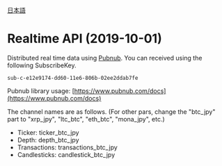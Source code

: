 [日本語](realtime-api_JP.md)

# Realtime API (2019-10-01) 

Distributed real time data using [Pubnub](https://www.pubnub.com/).
You can received using the following SubscribeKey.

```
sub-c-e12e9174-dd60-11e6-806b-02ee2ddab7fe
```

Pubnub library usage: [https://www.pubnub.com/docs](https://www.pubnub.com/docs)

The channel names are as follows.
(For other pars, change the "btc_jpy" part to "xrp_jpy", "ltc_btc", "eth_btc", "mona_jpy", etc.)

- Ticker: ticker_btc_jpy
- Depth: depth_btc_jpy
- Transactions: transactions_btc_jpy
- Candlesticks: candlestick_btc_jpy